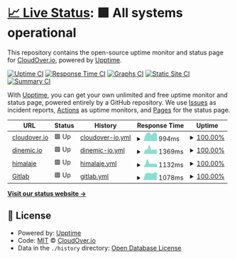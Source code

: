 # [📈 Live Status](https://cloudover.github.io/upptime): <!--live status--> **🟩 All systems operational**

This repository contains the open-source uptime monitor and status page for [CloudOver.io](http://cloudover.org), powered by [Upptime](https://github.com/upptime/upptime).

[![Uptime CI](https://github.com/cloudover/upptime/workflows/Uptime%20CI/badge.svg)](https://github.com/cloudover/upptime/actions?query=workflow%3A%22Uptime+CI%22)
[![Response Time CI](https://github.com/cloudover/upptime/workflows/Response%20Time%20CI/badge.svg)](https://github.com/cloudover/upptime/actions?query=workflow%3A%22Response+Time+CI%22)
[![Graphs CI](https://github.com/cloudover/upptime/workflows/Graphs%20CI/badge.svg)](https://github.com/cloudover/upptime/actions?query=workflow%3A%22Graphs+CI%22)
[![Static Site CI](https://github.com/cloudover/upptime/workflows/Static%20Site%20CI/badge.svg)](https://github.com/cloudover/upptime/actions?query=workflow%3A%22Static+Site+CI%22)
[![Summary CI](https://github.com/cloudover/upptime/workflows/Summary%20CI/badge.svg)](https://github.com/cloudover/upptime/actions?query=workflow%3A%22Summary+CI%22)

With [Upptime](https://upptime.js.org), you can get your own unlimited and free uptime monitor and status page, powered entirely by a GitHub repository. We use [Issues](https://github.com/cloudover/upptime/issues) as incident reports, [Actions](https://github.com/cloudover/upptime/actions) as uptime monitors, and [Pages](https://cloudover.github.io/upptime) for the status page.

<!--start: status pages-->
<!-- This summary is generated by Upptime (https://github.com/upptime/upptime) -->
<!-- Do not edit this manually, your changes will be overwritten -->
<!-- prettier-ignore -->
| URL | Status | History | Response Time | Uptime |
| --- | ------ | ------- | ------------- | ------ |
| <img alt="" src="https://icons.duckduckgo.com/ip3/cloudover.io.ico" height="13"> [cloudover.io](https://cloudover.io) | 🟩 Up | [cloudover-io.yml](https://github.com/cloudOver/upptime/commits/HEAD/history/cloudover-io.yml) | <details><summary><img alt="Response time graph" src="./graphs/cloudover-io/response-time-week.png" height="20"> 994ms</summary><br><a href="https://cloudover.github.io/upptime/history/cloudover-io"><img alt="Response time 1592" src="https://img.shields.io/endpoint?url=https%3A%2F%2Fraw.githubusercontent.com%2FcloudOver%2Fupptime%2FHEAD%2Fapi%2Fcloudover-io%2Fresponse-time.json"></a><br><a href="https://cloudover.github.io/upptime/history/cloudover-io"><img alt="24-hour response time 892" src="https://img.shields.io/endpoint?url=https%3A%2F%2Fraw.githubusercontent.com%2FcloudOver%2Fupptime%2FHEAD%2Fapi%2Fcloudover-io%2Fresponse-time-day.json"></a><br><a href="https://cloudover.github.io/upptime/history/cloudover-io"><img alt="7-day response time 994" src="https://img.shields.io/endpoint?url=https%3A%2F%2Fraw.githubusercontent.com%2FcloudOver%2Fupptime%2FHEAD%2Fapi%2Fcloudover-io%2Fresponse-time-week.json"></a><br><a href="https://cloudover.github.io/upptime/history/cloudover-io"><img alt="30-day response time 1007" src="https://img.shields.io/endpoint?url=https%3A%2F%2Fraw.githubusercontent.com%2FcloudOver%2Fupptime%2FHEAD%2Fapi%2Fcloudover-io%2Fresponse-time-month.json"></a><br><a href="https://cloudover.github.io/upptime/history/cloudover-io"><img alt="1-year response time 1592" src="https://img.shields.io/endpoint?url=https%3A%2F%2Fraw.githubusercontent.com%2FcloudOver%2Fupptime%2FHEAD%2Fapi%2Fcloudover-io%2Fresponse-time-year.json"></a></details> | <details><summary><a href="https://cloudover.github.io/upptime/history/cloudover-io">100.00%</a></summary><a href="https://cloudover.github.io/upptime/history/cloudover-io"><img alt="All-time uptime 96.13%" src="https://img.shields.io/endpoint?url=https%3A%2F%2Fraw.githubusercontent.com%2FcloudOver%2Fupptime%2FHEAD%2Fapi%2Fcloudover-io%2Fuptime.json"></a><br><a href="https://cloudover.github.io/upptime/history/cloudover-io"><img alt="24-hour uptime 100.00%" src="https://img.shields.io/endpoint?url=https%3A%2F%2Fraw.githubusercontent.com%2FcloudOver%2Fupptime%2FHEAD%2Fapi%2Fcloudover-io%2Fuptime-day.json"></a><br><a href="https://cloudover.github.io/upptime/history/cloudover-io"><img alt="7-day uptime 100.00%" src="https://img.shields.io/endpoint?url=https%3A%2F%2Fraw.githubusercontent.com%2FcloudOver%2Fupptime%2FHEAD%2Fapi%2Fcloudover-io%2Fuptime-week.json"></a><br><a href="https://cloudover.github.io/upptime/history/cloudover-io"><img alt="30-day uptime 99.87%" src="https://img.shields.io/endpoint?url=https%3A%2F%2Fraw.githubusercontent.com%2FcloudOver%2Fupptime%2FHEAD%2Fapi%2Fcloudover-io%2Fuptime-month.json"></a><br><a href="https://cloudover.github.io/upptime/history/cloudover-io"><img alt="1-year uptime 96.13%" src="https://img.shields.io/endpoint?url=https%3A%2F%2Fraw.githubusercontent.com%2FcloudOver%2Fupptime%2FHEAD%2Fapi%2Fcloudover-io%2Fuptime-year.json"></a></details>
| <img alt="" src="https://icons.duckduckgo.com/ip3/dinemic.io.ico" height="13"> [dinemic.io](https://dinemic.io) | 🟩 Up | [dinemic-io.yml](https://github.com/cloudOver/upptime/commits/HEAD/history/dinemic-io.yml) | <details><summary><img alt="Response time graph" src="./graphs/dinemic-io/response-time-week.png" height="20"> 1369ms</summary><br><a href="https://cloudover.github.io/upptime/history/dinemic-io"><img alt="Response time 1901" src="https://img.shields.io/endpoint?url=https%3A%2F%2Fraw.githubusercontent.com%2FcloudOver%2Fupptime%2FHEAD%2Fapi%2Fdinemic-io%2Fresponse-time.json"></a><br><a href="https://cloudover.github.io/upptime/history/dinemic-io"><img alt="24-hour response time 1235" src="https://img.shields.io/endpoint?url=https%3A%2F%2Fraw.githubusercontent.com%2FcloudOver%2Fupptime%2FHEAD%2Fapi%2Fdinemic-io%2Fresponse-time-day.json"></a><br><a href="https://cloudover.github.io/upptime/history/dinemic-io"><img alt="7-day response time 1369" src="https://img.shields.io/endpoint?url=https%3A%2F%2Fraw.githubusercontent.com%2FcloudOver%2Fupptime%2FHEAD%2Fapi%2Fdinemic-io%2Fresponse-time-week.json"></a><br><a href="https://cloudover.github.io/upptime/history/dinemic-io"><img alt="30-day response time 1291" src="https://img.shields.io/endpoint?url=https%3A%2F%2Fraw.githubusercontent.com%2FcloudOver%2Fupptime%2FHEAD%2Fapi%2Fdinemic-io%2Fresponse-time-month.json"></a><br><a href="https://cloudover.github.io/upptime/history/dinemic-io"><img alt="1-year response time 1901" src="https://img.shields.io/endpoint?url=https%3A%2F%2Fraw.githubusercontent.com%2FcloudOver%2Fupptime%2FHEAD%2Fapi%2Fdinemic-io%2Fresponse-time-year.json"></a></details> | <details><summary><a href="https://cloudover.github.io/upptime/history/dinemic-io">100.00%</a></summary><a href="https://cloudover.github.io/upptime/history/dinemic-io"><img alt="All-time uptime 96.17%" src="https://img.shields.io/endpoint?url=https%3A%2F%2Fraw.githubusercontent.com%2FcloudOver%2Fupptime%2FHEAD%2Fapi%2Fdinemic-io%2Fuptime.json"></a><br><a href="https://cloudover.github.io/upptime/history/dinemic-io"><img alt="24-hour uptime 100.00%" src="https://img.shields.io/endpoint?url=https%3A%2F%2Fraw.githubusercontent.com%2FcloudOver%2Fupptime%2FHEAD%2Fapi%2Fdinemic-io%2Fuptime-day.json"></a><br><a href="https://cloudover.github.io/upptime/history/dinemic-io"><img alt="7-day uptime 100.00%" src="https://img.shields.io/endpoint?url=https%3A%2F%2Fraw.githubusercontent.com%2FcloudOver%2Fupptime%2FHEAD%2Fapi%2Fdinemic-io%2Fuptime-week.json"></a><br><a href="https://cloudover.github.io/upptime/history/dinemic-io"><img alt="30-day uptime 100.00%" src="https://img.shields.io/endpoint?url=https%3A%2F%2Fraw.githubusercontent.com%2FcloudOver%2Fupptime%2FHEAD%2Fapi%2Fdinemic-io%2Fuptime-month.json"></a><br><a href="https://cloudover.github.io/upptime/history/dinemic-io"><img alt="1-year uptime 96.17%" src="https://img.shields.io/endpoint?url=https%3A%2F%2Fraw.githubusercontent.com%2FcloudOver%2Fupptime%2FHEAD%2Fapi%2Fdinemic-io%2Fuptime-year.json"></a></details>
| <img alt="" src="https://icons.duckduckgo.com/ip3/himalaje.eu.ico" height="13"> [himalaje](https://himalaje.eu) | 🟩 Up | [himalaje.yml](https://github.com/cloudOver/upptime/commits/HEAD/history/himalaje.yml) | <details><summary><img alt="Response time graph" src="./graphs/himalaje/response-time-week.png" height="20"> 1132ms</summary><br><a href="https://cloudover.github.io/upptime/history/himalaje"><img alt="Response time 1300" src="https://img.shields.io/endpoint?url=https%3A%2F%2Fraw.githubusercontent.com%2FcloudOver%2Fupptime%2FHEAD%2Fapi%2Fhimalaje%2Fresponse-time.json"></a><br><a href="https://cloudover.github.io/upptime/history/himalaje"><img alt="24-hour response time 817" src="https://img.shields.io/endpoint?url=https%3A%2F%2Fraw.githubusercontent.com%2FcloudOver%2Fupptime%2FHEAD%2Fapi%2Fhimalaje%2Fresponse-time-day.json"></a><br><a href="https://cloudover.github.io/upptime/history/himalaje"><img alt="7-day response time 1132" src="https://img.shields.io/endpoint?url=https%3A%2F%2Fraw.githubusercontent.com%2FcloudOver%2Fupptime%2FHEAD%2Fapi%2Fhimalaje%2Fresponse-time-week.json"></a><br><a href="https://cloudover.github.io/upptime/history/himalaje"><img alt="30-day response time 1051" src="https://img.shields.io/endpoint?url=https%3A%2F%2Fraw.githubusercontent.com%2FcloudOver%2Fupptime%2FHEAD%2Fapi%2Fhimalaje%2Fresponse-time-month.json"></a><br><a href="https://cloudover.github.io/upptime/history/himalaje"><img alt="1-year response time 1300" src="https://img.shields.io/endpoint?url=https%3A%2F%2Fraw.githubusercontent.com%2FcloudOver%2Fupptime%2FHEAD%2Fapi%2Fhimalaje%2Fresponse-time-year.json"></a></details> | <details><summary><a href="https://cloudover.github.io/upptime/history/himalaje">100.00%</a></summary><a href="https://cloudover.github.io/upptime/history/himalaje"><img alt="All-time uptime 96.16%" src="https://img.shields.io/endpoint?url=https%3A%2F%2Fraw.githubusercontent.com%2FcloudOver%2Fupptime%2FHEAD%2Fapi%2Fhimalaje%2Fuptime.json"></a><br><a href="https://cloudover.github.io/upptime/history/himalaje"><img alt="24-hour uptime 100.00%" src="https://img.shields.io/endpoint?url=https%3A%2F%2Fraw.githubusercontent.com%2FcloudOver%2Fupptime%2FHEAD%2Fapi%2Fhimalaje%2Fuptime-day.json"></a><br><a href="https://cloudover.github.io/upptime/history/himalaje"><img alt="7-day uptime 100.00%" src="https://img.shields.io/endpoint?url=https%3A%2F%2Fraw.githubusercontent.com%2FcloudOver%2Fupptime%2FHEAD%2Fapi%2Fhimalaje%2Fuptime-week.json"></a><br><a href="https://cloudover.github.io/upptime/history/himalaje"><img alt="30-day uptime 100.00%" src="https://img.shields.io/endpoint?url=https%3A%2F%2Fraw.githubusercontent.com%2FcloudOver%2Fupptime%2FHEAD%2Fapi%2Fhimalaje%2Fuptime-month.json"></a><br><a href="https://cloudover.github.io/upptime/history/himalaje"><img alt="1-year uptime 96.16%" src="https://img.shields.io/endpoint?url=https%3A%2F%2Fraw.githubusercontent.com%2FcloudOver%2Fupptime%2FHEAD%2Fapi%2Fhimalaje%2Fuptime-year.json"></a></details>
| <img alt="" src="https://icons.duckduckgo.com/ip3/gitlab.cloudover.io.ico" height="13"> [Gitlab](https://gitlab.cloudover.io) | 🟩 Up | [gitlab.yml](https://github.com/cloudOver/upptime/commits/HEAD/history/gitlab.yml) | <details><summary><img alt="Response time graph" src="./graphs/gitlab/response-time-week.png" height="20"> 1078ms</summary><br><a href="https://cloudover.github.io/upptime/history/gitlab"><img alt="Response time 1486" src="https://img.shields.io/endpoint?url=https%3A%2F%2Fraw.githubusercontent.com%2FcloudOver%2Fupptime%2FHEAD%2Fapi%2Fgitlab%2Fresponse-time.json"></a><br><a href="https://cloudover.github.io/upptime/history/gitlab"><img alt="24-hour response time 1120" src="https://img.shields.io/endpoint?url=https%3A%2F%2Fraw.githubusercontent.com%2FcloudOver%2Fupptime%2FHEAD%2Fapi%2Fgitlab%2Fresponse-time-day.json"></a><br><a href="https://cloudover.github.io/upptime/history/gitlab"><img alt="7-day response time 1078" src="https://img.shields.io/endpoint?url=https%3A%2F%2Fraw.githubusercontent.com%2FcloudOver%2Fupptime%2FHEAD%2Fapi%2Fgitlab%2Fresponse-time-week.json"></a><br><a href="https://cloudover.github.io/upptime/history/gitlab"><img alt="30-day response time 1095" src="https://img.shields.io/endpoint?url=https%3A%2F%2Fraw.githubusercontent.com%2FcloudOver%2Fupptime%2FHEAD%2Fapi%2Fgitlab%2Fresponse-time-month.json"></a><br><a href="https://cloudover.github.io/upptime/history/gitlab"><img alt="1-year response time 1486" src="https://img.shields.io/endpoint?url=https%3A%2F%2Fraw.githubusercontent.com%2FcloudOver%2Fupptime%2FHEAD%2Fapi%2Fgitlab%2Fresponse-time-year.json"></a></details> | <details><summary><a href="https://cloudover.github.io/upptime/history/gitlab">100.00%</a></summary><a href="https://cloudover.github.io/upptime/history/gitlab"><img alt="All-time uptime 95.82%" src="https://img.shields.io/endpoint?url=https%3A%2F%2Fraw.githubusercontent.com%2FcloudOver%2Fupptime%2FHEAD%2Fapi%2Fgitlab%2Fuptime.json"></a><br><a href="https://cloudover.github.io/upptime/history/gitlab"><img alt="24-hour uptime 100.00%" src="https://img.shields.io/endpoint?url=https%3A%2F%2Fraw.githubusercontent.com%2FcloudOver%2Fupptime%2FHEAD%2Fapi%2Fgitlab%2Fuptime-day.json"></a><br><a href="https://cloudover.github.io/upptime/history/gitlab"><img alt="7-day uptime 100.00%" src="https://img.shields.io/endpoint?url=https%3A%2F%2Fraw.githubusercontent.com%2FcloudOver%2Fupptime%2FHEAD%2Fapi%2Fgitlab%2Fuptime-week.json"></a><br><a href="https://cloudover.github.io/upptime/history/gitlab"><img alt="30-day uptime 100.00%" src="https://img.shields.io/endpoint?url=https%3A%2F%2Fraw.githubusercontent.com%2FcloudOver%2Fupptime%2FHEAD%2Fapi%2Fgitlab%2Fuptime-month.json"></a><br><a href="https://cloudover.github.io/upptime/history/gitlab"><img alt="1-year uptime 95.82%" src="https://img.shields.io/endpoint?url=https%3A%2F%2Fraw.githubusercontent.com%2FcloudOver%2Fupptime%2FHEAD%2Fapi%2Fgitlab%2Fuptime-year.json"></a></details>

<!--end: status pages-->

[**Visit our status website →**](https://cloudover.github.io/upptime)

## 📄 License

- Powered by: [Upptime](https://github.com/upptime/upptime)
- Code: [MIT](./LICENSE) © [CloudOver.io](http://cloudover.org)
- Data in the `./history` directory: [Open Database License](https://opendatacommons.org/licenses/odbl/1-0/)
